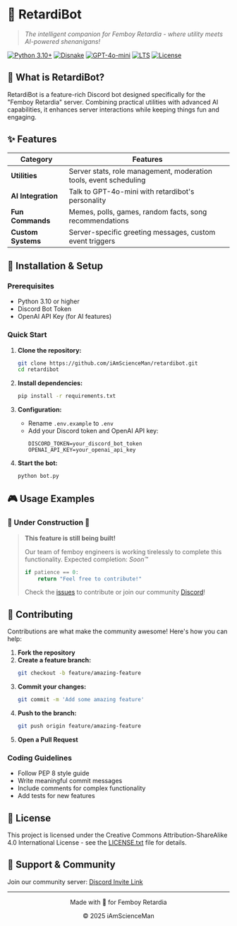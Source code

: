 ﻿# 🤖 RetardiBot

> *The intelligent companion for Femboy Retardia - where utility meets AI-powered shenanigans!*

[![Python 3.10+](https://img.shields.io/badge/python-3.10+-blue.svg)](https://www.python.org/downloads/)
[![Disnake](https://img.shields.io/badge/discord-disnake-blue.svg)](https://docs.disnake.dev/)
[![GPT-4o-mini](https://img.shields.io/badge/AI-GPT--4o--mini-green.svg)](https://platform.openai.com/docs/models/gpt-4o-mini)
[![LTS](https://img.shields.io/badge/maintenance-LTS-green.svg)](https://github.com/iAmScienceMan/retardibot)
[![License](https://img.shields.io/badge/license-CC%20BY--SA%204.0-lightgrey.svg)](LICENSE.txt)

## 🌟 What is RetardiBot?

RetardiBot is a feature-rich Discord bot designed specifically for the "Femboy Retardia" server. Combining practical utilities with advanced AI capabilities, it enhances server interactions while keeping things fun and engaging.

## ✨ Features

| Category | Features |
|----------|----------|
| **Utilities** | Server stats, role management, moderation tools, event scheduling |
| **AI Integration** | Talk to GPT-4o-mini with retardibot's personality  |
| **Fun Commands** | Memes, polls, games, random facts, song recommendations |
| **Custom Systems** | Server-specific greeting messages, custom event triggers |

## 🔧 Installation & Setup

### Prerequisites
- Python 3.10 or higher
- Discord Bot Token
- OpenAI API Key (for AI features)

### Quick Start

1. **Clone the repository:**
   ```bash
   git clone https://github.com/iAmScienceMan/retardibot.git
   cd retardibot
   ```

2. **Install dependencies:**
   ```bash
   pip install -r requirements.txt
   ```

3. **Configuration:**
   - Rename `.env.example` to `.env`
   - Add your Discord token and OpenAI API key:
     ```
     DISCORD_TOKEN=your_discord_bot_token
     OPENAI_API_KEY=your_openai_api_key
     ```

4. **Start the bot:**
   ```bash
   python bot.py
   ```

## 🎮 Usage Examples

### 🚧 Under Construction 🚧

> **This feature is still being built!** 
> 
> Our team of femboy engineers is working tirelessly to complete this functionality. Expected completion: *Soon™*
> 
> ```py
> if patience == 0:
>     return "Feel free to contribute!"
> ```
> 
> Check the [issues](https://github.com/iAmScienceMan/retardibot/issues) to contribute or join our community [Discord](https://discord.gg/4SYqgGVP2s)!

## 🤝 Contributing

Contributions are what make the community awesome! Here's how you can help:

1. **Fork the repository**
2. **Create a feature branch:**
   ```bash
   git checkout -b feature/amazing-feature
   ```
3. **Commit your changes:**
   ```bash
   git commit -m 'Add some amazing feature'
   ```
4. **Push to the branch:**
   ```bash
   git push origin feature/amazing-feature
   ```
5. **Open a Pull Request**

### Coding Guidelines
- Follow PEP 8 style guide
- Write meaningful commit messages
- Include comments for complex functionality
- Add tests for new features

## 📜 License

This project is licensed under the Creative Commons Attribution-ShareAlike 4.0 International License - see the [LICENSE.txt](LICENSE.txt) file for details.

## 🚀 Support & Community

Join our community server: [Discord Invite Link](https://discord.gg/bM5dKU8Qk9)

---

<p align="center">Made with 💖 for Femboy Retardia</p>
<p align="center">© 2025 iAmScienceMan</p>
